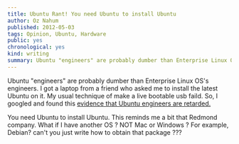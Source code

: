 ```yaml
---
title: Ubuntu Rant! You need Ubuntu to install Ubuntu
author: Oz Nahum
published: 2012-05-03
tags: Opinion, Ubuntu, Hardware
public: yes
chronological: yes
kind: writing 
summary: Ubuntu "engineers" are probably dumber than Enterprise Linux OS' engineers
---
```


Ubuntu "engineers" are probably dumber than Enterprise Linux OS's engineers. 
I got a laptop from a friend who asked me to install the latest Ubuntu on
it. My usual technique of make a live bootable usb faild.
So, I googled and found this [evidence that Ubuntu engineers are
retarded.](http://www.ubuntu.com/download/help/create-a-usb-stick-on-ubuntu)

You need Ubuntu to install Ubuntu. This reminds me a bit that Redmond company. 
What if I have another OS ? NOT Mac or Windows ? For example, Debian? can't you just write how to
obtain that package ???


